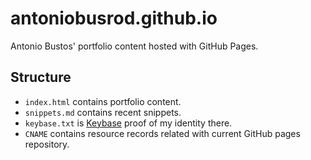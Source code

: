 # antoniobusrod.github.io

Antonio Bustos' portfolio content hosted with GitHub Pages.

## Structure

* `index.html` contains portfolio content.
* `snippets.md` contains recent snippets.
* `keybase.txt` is [Keybase](https://keybase.io/) proof of my identity there.
* `CNAME` contains resource records related with current GitHub pages repository.
